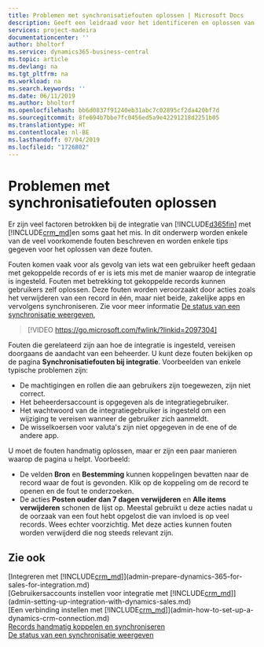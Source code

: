 ```yaml
---
title: Problemen met synchronisatiefouten oplossen | Microsoft Docs
description: Geeft een leidraad voor het identificeren en oplossen van synchronisatiefouten.
services: project-madeira
documentationcenter: ''
author: bholtorf
ms.service: dynamics365-business-central
ms.topic: article
ms.devlang: na
ms.tgt_pltfrm: na
ms.workload: na
ms.search.keywords: ''
ms.date: 06/11/2019
ms.author: bholtorf
ms.openlocfilehash: bb6d0837f91240eb31abc7c02895cf2da420bf7d
ms.sourcegitcommit: 8fe694b7bbe7fc0456ed5a9e42291218d2251b05
ms.translationtype: HT
ms.contentlocale: nl-BE
ms.lasthandoff: 07/04/2019
ms.locfileid: "1726802"
---
```

# <a name="troubleshooting-synchronization-errors"></a>Problemen met synchronisatiefouten oplossen
Er zijn veel factoren betrokken bij de integratie van [!INCLUDE[d365fin](includes/d365fin_md.md)] met [!INCLUDE[crm_md](includes/crm_md.md)]en soms gaat het mis. In dit onderwerp worden enkele van de veel voorkomende fouten beschreven en worden enkele tips gegeven voor het oplossen van deze fouten.

Fouten komen vaak voor als gevolg van iets wat een gebruiker heeft gedaan met gekoppelde records of er is iets mis met de manier waarop de integratie is ingesteld. Fouten met betrekking tot gekoppelde records kunnen gebruikers zelf oplossen. Deze fouten worden veroorzaakt door acties zoals het verwijderen van een record in één, maar niet beide, zakelijke apps en vervolgens synchroniseren. Zie voor meer informatie [De status van een synchronisatie weergeven](admin-how-to-view-synchronization-status.md),

> [!VIDEO https://go.microsoft.com/fwlink/?linkid=2097304]

Fouten die gerelateerd zijn aan hoe de integratie is ingesteld, vereisen doorgaans de aandacht van een beheerder. U kunt deze fouten bekijken op de pagina **Synchronisatiefouten bij integratie**. Voorbeelden van enkele typische problemen zijn:  
  
* De machtigingen en rollen die aan gebruikers zijn toegewezen, zijn niet correct.  
* Het beheerdersaccount is opgegeven als de integratiegebruiker.  
* Het wachtwoord van de integratiegebruiker is ingesteld om een wijziging te vereisen wanneer de gebruiker zich aanmeldt.  
* De wisselkoersen voor valuta's zijn niet opgegeven in de ene of de andere app.  
  
U moet de fouten handmatig oplossen, maar er zijn een paar manieren waarop de pagina u helpt. Voorbeeld:  

* De velden **Bron** en **Bestemming** kunnen koppelingen bevatten naar de record waar de fout is gevonden. Klik op de koppeling om de record te openen en de fout te onderzoeken.  
* De acties **Posten ouder dan 7 dagen verwijderen** en **Alle items verwijderen** schonen de lijst op. Meestal gebruikt u deze acties nadat u de oorzaak van een fout hebt opgelost die van invloed is op veel records. Wees echter voorzichtig. Met deze acties kunnen fouten worden verwijderd die nog steeds relevant zijn.

## <a name="see-also"></a>Zie ook
[Integreren met [!INCLUDE[crm_md](includes/crm_md.md)]](admin-prepare-dynamics-365-for-sales-for-integration.md)  
[Gebruikersaccounts instellen voor integratie met [!INCLUDE[crm_md](includes/crm_md.md)]](admin-setting-up-integration-with-dynamics-sales.md)  
[Een verbinding instellen met [!INCLUDE[crm_md](includes/crm_md.md)]](admin-how-to-set-up-a-dynamics-crm-connection.md)  
[Records handmatig koppelen en synchroniseren](admin-how-to-couple-and-synchronize-records-manually.md)  
[De status van een synchronisatie weergeven](admin-how-to-view-synchronization-status.md)  